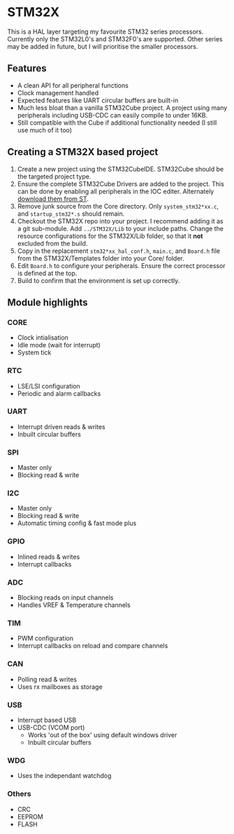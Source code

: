 # STM32X
This is a HAL layer targeting my favourite STM32 series processors.
Currently only the STM32L0's and STM32F0's are supported. Other series may be added in future, but I will prioritise the smaller processors.

## Features
* A clean API for all peripheral functions
* Clock management handled
* Expected features like UART circular buffers are built-in
* Much less bloat than a vanilla STM32Cube project. A project using many peripherals including USB-CDC can easily compile to under 16KB.
* Still compatible with the Cube if additional functionality needed (I still use much of it too)

## Creating a STM32X based project
1) Create a new project using the STM32CubeIDE. STM32Cube should be the targeted project type.
2) Ensure the complete STM32Cube Drivers are added to the project. This can be done by enabling all peripherals in the IOC editer. Alternately [download them from ST](https://www.st.com/en/ecosystems/stm32cube.html#products).
3) Remove junk source from the Core directory. Only `system_stm32*xx.c`, and `startup_stm32*.s` should remain.
4) Checkout the STM32X repo into your project. I recommend adding it as a git sub-module. Add `../STM32X/Lib` to your include paths. Change the resource configurations for the STM32X/Lib folder, so that it **not** excluded from the build.
5) Copy in the replacement `stm32*xx_hal_conf.h`, `main.c`, and `Board.h` file from the STM32X/Templates folder into your Core/ folder.
6) Edit `Board.h` to configure your peripherals. Ensure the correct processor is defined at the top.
7) Build to confirm that the environment is set up correctly.

## Module highlights
### CORE
* Clock intialisation
* Idle mode (wait for interrupt)
* System tick

### RTC
* LSE/LSI configuration
* Periodic and alarm callbacks

### UART
* Interrupt driven reads & writes
* Inbuilt circular buffers

### SPI
* Master only
* Blocking read & write

### I2C
* Master only
* Blocking read & write
* Automatic timing config & fast mode plus

### GPIO
* Inlined reads & writes
* Interrupt callbacks

### ADC
* Blocking reads on input channels
* Handles VREF & Temperature channels

### TIM
* PWM configuration
* Interrupt callbacks on reload and compare channels

### CAN
* Polling read & writes
* Uses rx mailboxes as storage

### USB
* Interrupt based USB
* USB-CDC (VCOM port)
	* Works 'out of the box' using default windows driver
	* Inbuilt circular buffers

### WDG
* Uses the independant watchdog

### Others
* CRC
* EEPROM
* FLASH
